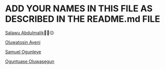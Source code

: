 # ADD YOUR NAMES IN THIS FILE AS DESCRIBED IN THE README.md FILE

[Salawu Abdulmalik](https://github.com/Saintmalik)✌🏾😌

[Oluwatosin Ayeni](https://github.com/Ayenitosin03/)

[Samuel Ogunleye](https://github.com/Sproff)

[Oguntuase Oluwasegun](https://github.com/Tuasegun)
